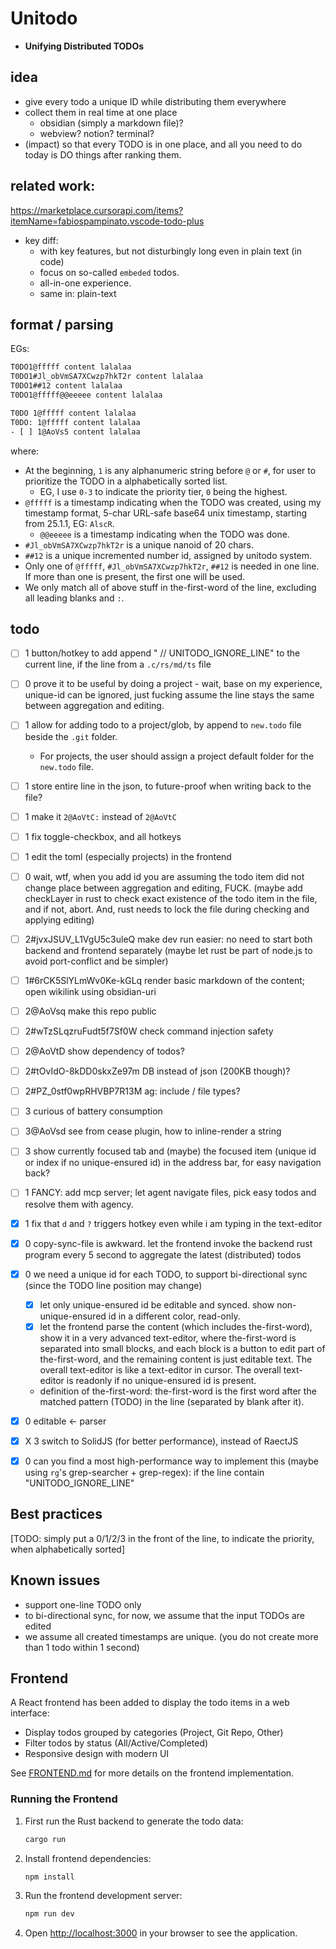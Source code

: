 # Unitodo
- **Unifying Distributed TODOs**

## idea

- give every todo a unique ID while distributing them everywhere
- collect them in real time at one place 
    - obsidian (simply a markdown file)?
    - webview? notion? terminal?
- (impact) so that every TODO is in one place, and all you need to do today is DO things after ranking them.

## related work:
https://marketplace.cursorapi.com/items?itemName=fabiospampinato.vscode-todo-plus

- key diff:
    - with key features, but not disturbingly long even in plain text (in code)
    - focus on so-called `embeded` todos. 
    - all-in-one experience.
    - same in: plain-text



## format / parsing

EGs:
```bash
T0DO1@fffff content lalalaa
T0DO1#Jl_obVmSA7XCwzp7hkT2r content lalalaa
T0DO1##12 content lalalaa
T0DO1@fffff@@eeeee content lalalaa

T0DO 1@fffff content lalalaa
T0DO: 1@fffff content lalalaa
- [ ] 1@AoVs5 content lalalaa
```
where:
- At the beginning, `1` is any alphanumeric string before `@` or `#`, for user to prioritize the TODO in a alphabetically sorted list.
    - EG, I use `0-3` to indicate the priority tier, `0` being the highest.
- `@fffff` is a timestamp indicating when the TODO was created, using my timestamp format, 5-char URL-safe base64 unix timestamp, starting from 25.1.1, EG: `AlscR`.
    - `@@eeeee` is a timestamp indicating when the TODO was done.
- `#Jl_obVmSA7XCwzp7hkT2r` is a unique nanoid of 20 chars.
- `##12` is a unique incremented number id, assigned by unitodo system.
- Only one of `@fffff`, `#Jl_obVmSA7XCwzp7hkT2r`, `##12` is needed in one line. If more than one is present, the first one will be used.
- We only match all of above stuff in the-first-word of the line, excluding all leading blanks and `:`.



## todo

- [ ] 1 button/hotkey to add append " // UNITODO_IGNORE_LINE" to the current line, if the line from a `.c/rs/md/ts` file
- [ ] 0 prove it to be useful by doing a project - wait, base on my experience, unique-id can be ignored, just fucking assume the line stays the same between aggregation and editing.
- [ ] 1 allow for adding todo to a project/glob, by append to `new.todo` file beside the `.git` folder. 
  - For projects, the user should assign a project default folder for the `new.todo` file.
- [ ] 1 store entire line in the json, to future-proof when writing back to the file?

- [ ] 1 make it `2@AoVtC:` instead of `2@AoVtC`
- [ ] 1 fix toggle-checkbox, and all hotkeys
- [ ] 1 edit the toml (especially projects) in the frontend

- [ ] 0 wait, wtf, when you add id you are assuming the todo item did not change place between aggregation and editing, FUCK. (maybe add checkLayer in rust to check exact existence of the todo item in the file, and if not, abort. And, rust needs to lock the file during checking and applying editing)
- [ ] 2#jvxJSUV_L1VgU5c3uleQ make dev run easier: no need to start both backend and frontend separately (maybe let rust be part of node.js to avoid port-conflict and be simpler)

- [ ] 1#6rCK5SlYLmWv0Ke-kGLq render basic markdown of the content; open wikilink using obsidian-uri
- [ ] 2@AoVsq make this repo public
- [ ] 2#wTzSLqzruFudt5f7Sf0W check command injection safety
- [ ] 2@AoVtD show dependency of todos?
- [ ] 2#tOvIdO-8kDD0skxZe97m DB instead of json (200KB though)?
- [ ] 2#PZ_0stf0wpRHVBP7R13M ag: include / file types?
- [ ] 3 curious of battery consumption
- [ ] 3@AoVsd see from cease plugin, how to inline-render a string
- [ ] 3 show currently focused tab and (maybe) the focused item (unique id or index if no unique-ensured id) in the address bar, for easy navigation back?

- [ ] 1 FANCY: add mcp server; let agent navigate files, pick easy todos and resolve them with agency.

- [x] 1 fix that `d` and `?` triggers hotkey even while i am typing in the text-editor
- [x] 0 copy-sync-file is awkward. let the frontend invoke the backend rust program every 5 second to aggregate the latest (distributed) todos
- [x] 0 we need a unique id for each TODO, to support bi-directional sync (since the TODO line position may change)
  - [x] let only unique-ensured id be editable and synced. show non-unique-ensured id in a different color, read-only.
  - [x] let the frontend parse the content (which includes the-first-word), show it in a very advanced text-editor, where the-first-word is separated into small blocks, and each block is a button to edit part of the-first-word, and the remaining content is just editable text. The overall text-editor is like a text-editor in cursor. The overall text-editor is readonly if no unique-ensured id is present.
  - definition of the-first-word: the-first-word is the first word after the matched pattern (TODO) in the line (separated by blank after it).
- [x] 0 editable <- parser
- [x] X 3 switch to SolidJS (for better performance), instead of RaectJS
- [x] 0 can you find a most high-performance way to implement this (maybe using `rg`'s grep-searcher + grep-regex): if the line contain "UNITODO_IGNORE_LINE"


## Best practices

[TODO: simply put a 0/1/2/3 in the front of the line, to indicate the priority, when alphabetically sorted]

## Known issues

- support one-line TODO only
- to bi-directional sync, for now, we assume that the input TODOs are edited 
- we assume all created timestamps are unique. (you do not create more than 1 todo within 1 second)

## Frontend

A React frontend has been added to display the todo items in a web interface:

- Display todos grouped by categories (Project, Git Repo, Other)
- Filter todos by status (All/Active/Completed)
- Responsive design with modern UI

See [FRONTEND.md](FRONTEND.md) for more details on the frontend implementation.

### Running the Frontend

1. First run the Rust backend to generate the todo data:
   ```bash
   cargo run
   ```

2. Install frontend dependencies:
   ```bash
   npm install
   ```

3. Run the frontend development server:
   ```bash
   npm run dev
   ```

4. Open [http://localhost:3000](http://localhost:3000) in your browser to see the application.